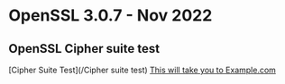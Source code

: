# OpenSSL 3.0.7 - Nov 2022
## OpenSSL Cipher suite test
[Cipher Suite Test](/Cipher suite test)
[This will take you to Example.com](http://www.example.com)
